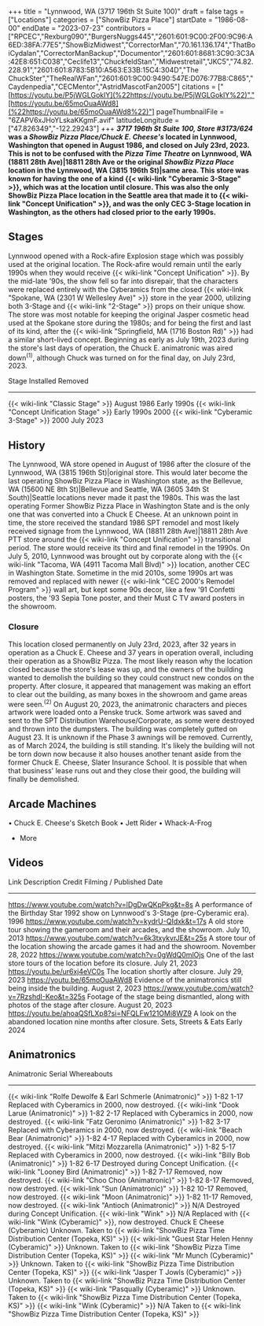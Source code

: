 +++
title = "Lynnwood, WA (3717 196th St Suite 100)"
draft = false
tags = ["Locations"]
categories = ["ShowBiz Pizza Place"]
startDate = "1986-08-00"
endDate = "2023-07-23"
contributors = ["RPCEC","Rexburg090","BurgersNuggs445","2601:601:9C00:2F00:9C96:A6ED:38FA:77E5","ShowBizMidwest","CorrectorMan","70.161.136.174","ThatBoiCydalan","CorrectorManBackup","Documentor","2601:601:8681:3C90:3C3A:42E8:651:C038","Ceclife13","ChuckfeldStan","Midwestretail","JKC5","74.82.228.91","2601:601:8783:5B10:A563:E33B:15C4:304D","The ChuckSter","TheRealWFan","2601:601:9C00:9490:547E:D076:77B8:C865","Caydenpedia","CECMentor","AstridMascotFan2005"]
citations = ["[https://youtu.be/P5jWGLGoklY](%22https://youtu.be/P5jWGLGoklY%22)","[https://youtu.be/65moOuaAWd8](%22https://youtu.be/65moOuaAWd8%22)"]
pageThumbnailFile = "6ZAPV6xJHoYLskaKKgmF.avif"
latitudeLongitude = ["47.826349","-122.29243"]
+++
***3717 196th St Suite 100, Store #3173/624* was a *ShowBiz Pizza Place/Chuck E. Cheese's* located in Lynnwood, Washington that opened in August 1986, and closed on July 23rd, 2023.
This is not to be confused with the *Pizza Time Theatre* on Lynnwood, WA (18811 28th Ave)|18811 28th Ave or the original *ShowBiz Pizza Place* location in the Lynnwood, WA (3815 196th St)|same area. This store was known for having the one of a kind {{< wiki-link "Cyberamic 3-Stage" >}}, which was at the location until closure. This was also the only ShowBiz Pizza Place location in the Seattle area that made it to {{< wiki-link "Concept Unification" >}}, and was the only CEC 3-Stage location in Washington, as the others had closed prior to the early 1990s.**

## Stages

Lynnwood opened with a Rock-afire Explosion stage which was possibly used at the original location. The Rock-afire would remain until the early 1990s when they would receive {{< wiki-link "Concept Unification" >}}. By the mid-late '90s, the show fell so far into disrepair, that the characters were replaced entirely with the Cyberamics from the closed {{< wiki-link "Spokane, WA (2301 W Wellesley Ave)" >}} store in the year 2000, utilizing both 3-Stage and {{< wiki-link "2-Stage" >}} props on their unique show.
The store was most notable for keeping the original Jasper cosmetic head used at the Spokane store during the 1980s; and for being the first and last of its kind, after the {{< wiki-link "Springfield, MA (1716 Boston Rd)" >}} had a similar short-lived concept. Beginning as early as July 19th, 2023 during the store's last days of operation, the Chuck E. animatronic was aired down<sup>(1)</sup>, although Chuck was turned on for the final day, on July 23rd, 2023.

  Stage                                               Installed     Removed
  --------------------------------------------------- ------------- -------------
  {{< wiki-link "Classic Stage" >}}               August 1986   Early 1990s
  {{< wiki-link "Concept Unification Stage" >}}   Early 1990s   2000
  {{< wiki-link "Cyberamic 3-Stage" >}}           2000          July 2023

## History

The Lynnwood, WA store opened in August of 1986 after the closure of the Lynnwood, WA (3815 196th St)|original store. This would later become the last operating ShowBiz Pizza Place in Washington state, as the Bellevue, WA (15600 NE 8th St)|Bellevue and Seattle, WA (3605 34th St South)|Seattle locations never made it past the 1980s. This was the last operating Former ShowBiz Pizza Place in Washington State and is the only one that was converted into a Chuck E Cheese.
At an unknown point in time, the store received the standard 1986 SPT remodel and most likely received signage from the Lynnwood, WA (18811 28th Ave)|18811 28th Ave PTT store around the {{< wiki-link "Concept Unification" >}} transitional period. The store would receive its third and final remodel in the 1990s. On July 5, 2010, Lynnwood was brought out by corporate along with the {{< wiki-link "Tacoma, WA (4911 Tacoma Mall Blvd)" >}} location, another CEC in Washington State. Sometime in the mid 2010s, some 1990s art was removed and replaced with newer {{< wiki-link "CEC 2000's Remodel Program" >}} wall art, but kept some 90s decor, like a few '91 Confetti posters, the '93 Sepia Tone poster, and their Must C TV award posters in the showroom.

### Closure

This location closed permanently on July 23rd, 2023, after 32 years in operation as a Chuck E. Cheese and 37 years in operation overall, including their operation as a ShowBiz Pizza. The most likely reason why the location closed because the store's lease was up, and the owners of the building wanted to demolish the building so they could construct new condos on the property. After closure, it appeared that management was making an effort to clear out the building, as many boxes in the showroom and game areas were seen.<sup>(2)</sup> On August 20, 2023, the animatronic characters and pieces artwork were loaded onto a Penske truck. Some artwork was saved and sent to the SPT Distribution Warehouse/Corporate, as some were destroyed and thrown into the dumpsters.
The building was completely gutted on August 23. It is unknown if the Phase 3 awnings will be removed. Currently, as of March 2024, the building is still standing. It's likely the building will not be torn down now because it also houses another tenant aside from the former Chuck E. Cheese, Slater Insurance School. It is possible that when that business' lease runs out and they close their good, the building will finally be demolished.

## Arcade Machines

• Chuck E. Cheese's Sketch Book
• Jett Rider
• Whack-A-Frog
+ More

## Videos

  Link                                                 Description                                                                                Credit                 Filming / Published Date
  ---------------------------------------------------- ------------------------------------------------------------------------------------------ ---------------------- --------------------------
  https://www.youtube.com/watch?v=lDgDwQKpPkg&t=8s     A performance of the Birthday Star 1992 show on Lynnwood's 3-Stage (pre-Cyberamic era).                          1996
  https://www.youtube.com/watch?v=kydrU-QIdxk&t=17s    A old store tour showing the gameroom and their arcades, and the showroom.                                        July 10, 2013
  https://www.youtube.com/watch?v=6k3txykvrJE&t=25s    A store tour of the location showing the arcade games it had and the showroom.                                    November 28, 2022
  https://www.youtube.com/watch?v=0gWdQ0mlOjs          One of the last store tours of the location before its closure.                                                   July 21, 2023
  https://youtu.be/ur6xj4eVC0s                         The location shortly after closure.                                                                               July 29, 2023
  https://youtu.be/65moOuaAWd8                         Evidence of the animatronics still being inside the building.                                                     August 2, 2023
  https://www.youtube.com/watch?v=7RzshdI-Keo&t=325s   Footage of the stage being dismantled, along with photos of the stage after closure.                              August 20, 2023
  https://youtu.be/ahoaQSfLXp8?si=NFQLFw121OMi8WZ9     A look on the abandoned location nine months after closure.                                Sets, Streets & Eats   Early 2024

## Animatronics

  Animatronic                                                           Serial       Whereabouts
  --------------------------------------------------------------------- ------------ --------------------------------------------------------------------------------------
  {{< wiki-link "Rolfe Dewolfe & Earl Schmerle (Animatronic)" >}}   1-82 1-17    Replaced with Cyberamics in 2000, now destroyed.
  {{< wiki-link "Dook Larue (Animatronic)" >}}                      1-82 2-17    Replaced with Cyberamics in 2000, now destroyed.
  {{< wiki-link "Fatz Geronimo (Animatronic)" >}}                   1-82 3-17    Replaced with Cyberamics in 2000, now destroyed.
  {{< wiki-link "Beach Bear (Animatronic)" >}}                      1-82 4-17    Replaced with Cyberamics in 2000, now destroyed.
  {{< wiki-link "Mitzi Mozzarella (Animatronic)" >}}                1-82 5-17    Replaced with Cyberamics in 2000, now destroyed.
  {{< wiki-link "Billy Bob (Animatronic)" >}}                       1-82 6-17    Destroyed during Concept Unification.
  {{< wiki-link "Looney Bird (Animatronic)" >}}                     1-82 7-17    Removed, now destroyed.
  {{< wiki-link "Choo Choo (Animatronic)" >}}                       1-82 8-17    Removed, now destroyed.
  {{< wiki-link "Sun (Animatronic)" >}}                             1-82 10-17   Removed, now destroyed.
  {{< wiki-link "Moon (Animatronic)" >}}                            1-82 11-17   Removed, now destroyed.
  {{< wiki-link "Antioch (Animatronic)" >}}                         N/A          Destroyed during Concept Unification.
  {{< wiki-link "Wink" >}}                                          N/A          Replaced with {{< wiki-link "Wink (Cyberamic)" >}}, now destroyed.
  Chuck E Cheese (Cyberamic)                                            Unknown.     Taken to {{< wiki-link "ShowBiz Pizza Time Distribution Center (Topeka, KS)" >}}
  {{< wiki-link "Guest Star Helen Henny (Cyberamic)" >}}            Unknown.     Taken to {{< wiki-link "ShowBiz Pizza Time Distribution Center (Topeka, KS)" >}}
  {{< wiki-link "Mr Munch (Cyberamic)" >}}                          Unknown.     Taken to {{< wiki-link "ShowBiz Pizza Time Distribution Center (Topeka, KS)" >}}
  {{< wiki-link "Jasper T Jowls (Cyberamic)" >}}                    Unknown.     Taken to {{< wiki-link "ShowBiz Pizza Time Distribution Center (Topeka, KS)" >}}
  {{< wiki-link "Pasqually (Cyberamic)" >}}                         Unknown.     Taken to {{< wiki-link "ShowBiz Pizza Time Distribution Center (Topeka, KS)" >}}
  {{< wiki-link "Wink (Cyberamic)" >}}                              N/A          Taken to {{< wiki-link "ShowBiz Pizza Time Distribution Center (Topeka, KS)" >}}
